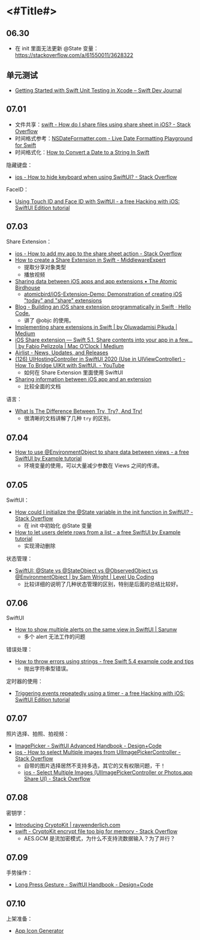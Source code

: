 #  <#Title#>

## 06.30

* 在 init 里面无法更新 @State 变量：<https://stackoverflow.com/a/61550011/3628322>


## 单元测试

* [Getting Started with Swift Unit Testing in Xcode – Swift Dev Journal](https://www.swiftdevjournal.com/getting-started-with-swift-unit-testing-in-xcode/)

## 07.01

* 文件共享：[swift - How do I share files using share sheet in iOS? - Stack Overflow](https://stackoverflow.com/questions/35851118/how-do-i-share-files-using-share-sheet-in-ios)
* 时间格式参考：[NSDateFormatter.com - Live Date Formatting Playground for Swift](https://nsdateformatter.com/#reference)
* 时间格式化：[How to Convert a Date to a String In Swift](https://cocoacasts.com/swift-fundamentals-how-to-convert-a-date-to-a-string-in-swift)

隐藏键盘：

* [ios - How to hide keyboard when using SwiftUI? - Stack Overflow](https://stackoverflow.com/a/56496669/3628322)

FaceID：

* [Using Touch ID and Face ID with SwiftUI - a free Hacking with iOS: SwiftUI Edition tutorial](https://www.hackingwithswift.com/books/ios-swiftui/using-touch-id-and-face-id-with-swiftui)


## 07.03

Share Extension：

* [ios - How to add my app to the share sheet action - Stack Overflow](https://stackoverflow.com/a/46882011/3628322)
* [How to create a Share Extension in Swift - MiddlewareExpert](https://middlewareworld.org/2021/05/07/how-to-create-a-share-extension-in-swift/)
  * 提取分享对象类型
  * 播放视频
* [Sharing data between iOS apps and app extensions • The Atomic Birdhouse](https://www.atomicbird.com/blog/sharing-with-app-extensions/)
  * [atomicbird/iOS-Extension-Demo: Demonstration of creating iOS "today" and "share" extensions](https://github.com/atomicbird/iOS-Extension-Demo)
* [Blog - Building an iOS share extension programmatically in Swift · Hello Code.](https://blog.hellocode.co/post/share-extension/)
  * 讲了 @objc 的使用。
* [Implementing share extensions in Swift | by Oluwadamisi Pikuda | Medium](https://medium.com/@damisipikuda/how-to-receive-a-shared-content-in-an-ios-application-4d5964229701)
* [iOS Share extension — Swift 5.1. Share contents into your app in a few… | by Fabio Pelizzola | Mac O’Clock | Medium](https://medium.com/macoclock/ios-share-extension-swift-5-1-1606263746b)
* [Airlist - News, Updates, and Releases](https://airlist.app/blog/swiftui-share-extension)
* [(126) UIHostingController in SwiftUI 2020 (Use in UIViewController) - How To Bridge UIKit with SwiftUI. - YouTube](https://www.youtube.com/watch?v=z_9EOGDw5uk)
  * 如何在 Share Extension 里面使用 SwiftUI
* [Sharing information between iOS app and an extension](https://rderik.com/blog/sharing-information-between-ios-app-and-an-extension/)
  * 比较全面的文档

语言：

* [What Is The Difference Between Try, Try?, And Try!](https://cocoacasts.com/what-is-the-difference-between-try-try-and-try)
  * 很清晰的文档讲解了几种 `try` 的区别。

## 07.04

* [How to use @EnvironmentObject to share data between views - a free SwiftUI by Example tutorial](https://www.hackingwithswift.com/quick-start/swiftui/how-to-use-environmentobject-to-share-data-between-views)
  * 环境变量的使用，可以大量减少参数在 Views 之间的传递。

## 07.05

SwiftUI：

* [How could I initialize the @State variable in the init function in SwiftUI? - Stack Overflow](https://stackoverflow.com/a/60028709/3628322)
  * 在 init 中初始化 @State 变量
* [How to let users delete rows from a list - a free SwiftUI by Example tutorial](https://www.hackingwithswift.com/quick-start/swiftui/how-to-let-users-delete-rows-from-a-list)
  * 实现滑动删除


状态管理：

* [SwiftUI: @State vs @StateObject vs @ObservedObject vs @EnvironmentObject | by Sam Wright | Level Up Coding](https://levelup.gitconnected.com/state-vs-stateobject-vs-observedobject-vs-environmentobject-in-swiftui-81e2913d63f9)
  * 比较详细的说明了几种状态管理的区别，特别是后面的总结比较好。

## 07.06

SwiftUI

* [How to show multiple alerts on the same view in SwiftUI | Sarunw](https://sarunw.com/posts/how-to-show-multiple-alerts-on-the-same-view-in-swiftui/)
  * 多个 alert 无法工作的问题

错误处理：

* [How to throw errors using strings - free Swift 5.4 example code and tips](https://www.hackingwithswift.com/example-code/language/how-to-throw-errors-using-strings)
  * 抛出字符串型错误。


定时器的使用：

* [Triggering events repeatedly using a timer - a free Hacking with iOS: SwiftUI Edition tutorial](https://www.hackingwithswift.com/books/ios-swiftui/triggering-events-repeatedly-using-a-timer)


## 07.07

照片选择、拍照、拍视频：

* [ImagePicker - SwiftUI Advanced Handbook - Design+Code](https://designcode.io/swiftui-advanced-handbook-imagepicker)
* [ios - How to select Multiple images from UIImagePickerController - Stack Overflow](https://stackoverflow.com/questions/20756899/how-to-select-multiple-images-from-uiimagepickercontroller)
  * 自带的图片选择居然不支持多选，其它的又有权限问题，干！
  * [ios - Select Multiple Images (UIImagePickerController or Photos.app Share UI) - Stack Overflow](https://stackoverflow.com/a/64706937/3628322)

## 07.08

密钥学：

* [Introducing CryptoKit | raywenderlich.com](https://www.raywenderlich.com/10846296-introducing-cryptokit)
* [swift - CryptoKit encrypt file too big for memory - Stack Overflow](https://stackoverflow.com/q/60607679/3628322)
  * AES.GCM 是流加密模式，为什么不支持流数据输入？为了并行？

## 07.09

手势操作：

* [Long Press Gesture - SwiftUI Handbook - Design+Code](https://designcode.io/swiftui-handbook-long-press)

## 07.10

上架准备：

* [App Icon Generator](https://appicon.co)
